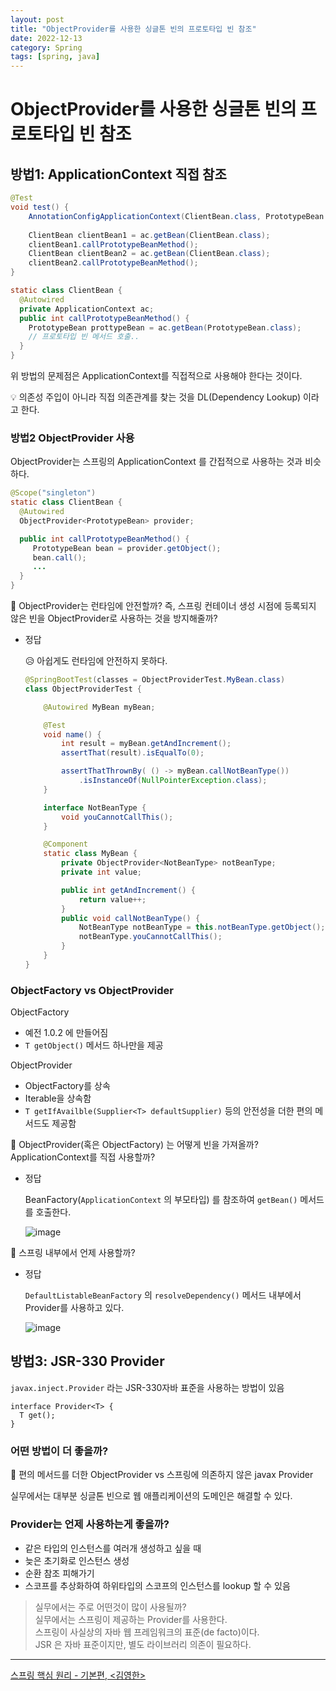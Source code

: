 ```yaml
---
layout: post
title: "ObjectProvider를 사용한 싱글톤 빈의 프로토타입 빈 참조"
date: 2022-12-13
category: Spring
tags: [spring, java]
---
```

# ObjectProvider를 사용한 싱글톤 빈의 프로토타입 빈 참조

## 방법1: ApplicationContext 직접 참조

```java
@Test
void test() {
	AnnotationConfigApplicationContext(ClientBean.class, PrototypeBean.class);
	
	ClientBean clientBean1 = ac.getBean(ClientBean.class);
	clientBean1.callPrototypeBeanMethod();
	ClientBean clientBean2 = ac.getBean(ClientBean.class);
	clientBean2.callPrototypeBeanMethod();
}

static class ClientBean {
  @Autowired
  private ApplicationContext ac;
  public int callPrototypeBeanMethod() {
    PrototypeBean prottypeBean = ac.getBean(PrototypeBean.class);
    // 프로토타입 빈 메서드 호출..
  }
}
```

위 방법의 문제점은 ApplicationContext를 직접적으로 사용해야 한다는 것이다.

💡 의존성 주입이 아니라 직접 의존관계를 찾는 것을 DL(Dependency Lookup) 이라고 한다.

### 방법2 ObjectProvider<T> 사용

ObjectProvider는 스프링의 ApplicationContext 를 간접적으로 사용하는 것과 비슷하다.

```java
@Scope("singleton")
static class ClientBean {
  @Autowired
  ObjectProvider<PrototypeBean> provider;

  public int callPrototypeBeanMethod() {
     PrototypeBean bean = provider.getObject();
     bean.call();
     ...
  }
}
```

🤔 ObjectProvider는 런타임에 안전할까? 
즉, 스프링 컨테이너 생성 시점에 등록되지 않은 빈을 ObjectProvider로 사용하는 것을 방지해줄까?

- 정답
    
    😥 아쉽게도 런타임에 안전하지 못하다.
    
    ```java
    @SpringBootTest(classes = ObjectProviderTest.MyBean.class)
    class ObjectProviderTest {
    
    	@Autowired MyBean myBean;
    
    	@Test
    	void name() {
    		int result = myBean.getAndIncrement();
    		assertThat(result).isEqualTo(0);
    
    		assertThatThrownBy( () -> myBean.callNotBeanType())
    			.isInstanceOf(NullPointerException.class);
    	}
    
    	interface NotBeanType {
    		void youCannotCallThis();
    	}
    
    	@Component
    	static class MyBean {
    		private ObjectProvider<NotBeanType> notBeanType;
    		private int value;
    
    		public int getAndIncrement() {
    			return value++;
    		}
    		public void callNotBeanType() {
    			NotBeanType notBeanType = this.notBeanType.getObject();
    			notBeanType.youCannotCallThis();
    		}
    	}
    }
    ```
    

### ObjectFactory vs ObjectProvider

ObjectFactory<interface>

- 예전 1.0.2 에 만들어짐
- `T getObject()` 메서드 하나만을 제공

ObjectProvider<interface>

- ObjectFactory를 상속
- Iterable을 상속함
- `T getIfAvailble(Supplier<T> defaultSupplier)` 등의 안전성을 더한 편의 메서드도 제공함

🤔 ObjectProvider(혹은 ObjectFactory) 는 어떻게 빈을 가져올까? ApplicationContext를 직접 사용할까?

- 정답
    
    
    BeanFactory(`ApplicationContext` 의 부모타입) 를 참조하여 `getBean()` 메서드를 호출한다.
    
    ![image](https://user-images.githubusercontent.com/37852769/207189489-324057b9-1ecc-4123-85f8-6b31c6951e30.png)
    

🤔 스프링 내부에서 언제 사용할까?

- 정답
    
    `DefaultListableBeanFactory` 의 `resolveDependency()` 메서드 내부에서 Provider를 사용하고 있다.
    
    ![image](https://user-images.githubusercontent.com/37852769/207189647-e790b39b-c76d-44d1-8b97-eedb6fbe6498.png)
    

## 방법3: JSR-330 Provider

`javax.inject.Provider` 라는 JSR-330자바 표준을 사용하는 방법이 있음

```
interface Provider<T> {
  T get();
}
```

### 어떤 방법이 더 좋을까?

🥊 편의 메서드를 더한 ObjectProvider vs 스프링에 의존하지 않은 javax Provider

실무에서는 대부분 싱글톤 빈으로 웹 애플리케이션의 도메인은 해결할 수 있다.

### Provider는 언제 사용하는게 좋을까?

- 같은 타입의 인스턴스를 여러개 생성하고 싶을 때
- 늦은 초기화로 인스턴스 생성
- 순환 참조 피해가기
- 스코프를 추상화하여 하위타입의 스코프의 인스턴스를 lookup 할 수 있음

> 실무에서는 주로 어떤것이 많이 사용될까?</br>
  실무에서는 스프링이 제공하는 Provider를 사용한다.</br>
  스프링이 사실상의 자바 웹 프레임워크의 표준(de facto)이다. </br>
  JSR 은 자바 표준이지만, 별도 라이브러리 의존이 필요하다.</br>
---
[스프링 핵심 원리 - 기본편, <김영한>](https://www.inflearn.com/course/%EC%8A%A4%ED%94%84%EB%A7%81-%ED%95%B5%EC%8B%AC-%EC%9B%90%EB%A6%AC-%EA%B8%B0%EB%B3%B8%ED%8E%B8#curriculum)
